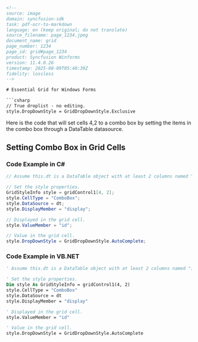 ```html
<!--
source: image
domain: syncfusion-sdk
task: pdf-ocr-to-markdown
language: en (keep original; do not translate)
source_filename: page_1234.jpeg
document_name: grid
page_number: 1234
page_id: grid#page_1234
product: Syncfusion Winforms
version: 11.4.0.26
timestamp: 2025-08-09T05:40:39Z
fidelity: lossless
-->

# Essential Grid for Windows Forms

```csharp
// True droplist - no editing.
style.DropDownStyle = GridDropDownStyle.Exclusive
```

Here is the code that will set cells 4,2 to a combo box by setting the items in the combo box through a DataTable datasource.

## Setting Combo Box in Grid Cells

### Code Example in C#

```csharp
// Assume this.dt is a DataTable object with at least 2 columns named "id" and "display".

// Set the style properties.
GridStyleInfo style = gridControl1[4, 2];
style.CellType = "ComboBox";
style.DataSource = dt;
style.DisplayMember = "display";

// Displayed in the grid cell.
style.ValueMember = "id";

// Value in the grid cell.
style.DropDownStyle = GridDropDownStyle.AutoComplete;
```

### Code Example in VB.NET

```vb
' Assume this.dt is a DataTable object with at least 2 columns named "id" and "display".

' Set the style properties.
Dim style As GridStyleInfo = gridControl1(4, 2)
style.CellType = "ComboBox"
style.DataSource = dt
style.DisplayMember = "display"

' Displayed in the grid cell.
style.ValueMember = "id"

' Value in the grid cell.
style.DropDownStyle = GridDropDownStyle.AutoComplete
```

<!-- tags: [Grid, Windows Forms, ComboBox, DataTable, GridControl, GridStyleInfo, CellType, DataSource, DisplayMember, ValueMember, DropDownStyle, AutoComplete] keywords: [essential grid, combo box, data source, display member, value member, dropdown style, windows forms, grid control, grid style info] -->
```